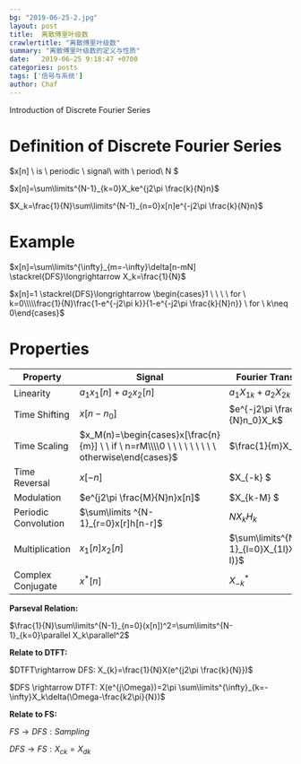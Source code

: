 ```yaml
---
bg: "2019-06-25-2.jpg"
layout: post
title:  离散傅里叶级数
crawlertitle: "离散傅里叶级数"
summary: "离散傅里叶级数的定义与性质"
date:   2019-06-25 9:18:47 +0700
categories: posts
tags: ['信号与系统']
author: Chaf
---
```


Introduction of Discrete  Fourier Series

# Definition of Discrete Fourier Series

$x[n] \ is \ periodic \ signal\ with \ period\ N $

$x[n]=\sum\limits^{N-1}_{k=0}X_ke^{j2\pi \frac{k}{N}n}$

$X_k=\frac{1}{N}\sum\limits^{N-1}_{n=0}x[n]e^{-j2\pi \frac{k}{N}n}$

# Example

$x[n]=\sum\limits^{\infty}_{m=-\infty}\delta[n-mN] \stackrel{DFS}\longrightarrow X_k=\frac{1}{N}$

$x[n]=1 \stackrel{DFS}\longrightarrow \begin{cases}1 \ \ \ \ for \ k=0\\\\\frac{1}{N}\frac{1-e^{-j2\pi k}}{1-e^{-j2\pi \frac{k}{N}n}} \ for \ k\neq 0\end{cases}$ 

# Properties

| Property             | Signal                                                       | Fourier Transform                         |
| -------------------- | ------------------------------------------------------------ | ----------------------------------------- |
| Linearity            | $a_1x_1[n]+a_2x_2[n]$                                        | $a_1X_{1k}+a_2X_{2k}$                     |
| Time Shifting        | $x[n-n_0]$                                                   | $e^{-j2\pi \frac{k}{N}n_0}X_k$            |
| Time Scaling         | $x_M(n)=\begin{cases}x[\frac{n}{m}] \ \ if \ n=rM\\\\0 \ \ \ \ \ \ \ \ \ otherwise\end{cases}$ | $\frac{1}{m}X_k$                          |
| Time Reversal        | $x[-n]$                                                      | $X_{-k} $                                 |
| Modulation           | $e^{j2\pi \frac{M}{N}n}x[n]$                                 | $X_{k-M} $                                |
| Periodic Convolution | $\sum\limits ^{N-1}_{r=0}x[r]h[n-r]$                         | $NX_kH_k$                                 |
| Multiplication       | $x_1[n]x_2[n]$                                               | $\sum\limits^{N-1}_{l=0}X_{1l}X_{2(k-l)}$ |
| Complex Conjugate    | $x^*[n]$                                                     | $X^*_{-k}$                                |

**Parseval Relation:**

$\frac{1}{N}\sum\limits^{N-1}_{n=0}(x[n])^2=\sum\limits^{N-1}_{k=0}\parallel X_k\parallel^2$

**Relate to DTFT:**

$DTFT\rightarrow DFS: X_{k}=\frac{1}{N}X(e^{j2\pi \frac{k}{N}})$ 

$DFS \rightarrow DTFT: X(e^{j\Omega})=2\pi \sum\limits^{\infty}_{k=-\infty}X_k\delta(\Omega-\frac{k2\pi}{N})$

**Relate to FS:**

$FS\rightarrow DFS: Sampling$

$DFS \rightarrow FS: X_{ck}=X_{dk}$ 